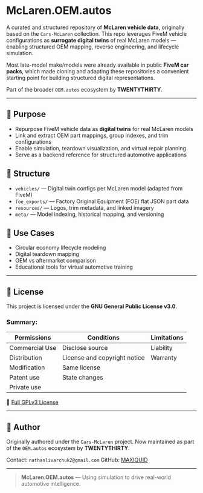 # McLaren.OEM.autos

A curated and structured repository of **McLaren vehicle data**, originally based on the `Cars-McLaren` collection.
This repo leverages FiveM vehicle configurations as **surrogate digital twins** of real McLaren models — enabling structured OEM mapping, reverse engineering, and lifecycle simulation.

Most late-model make/models were already available in public **FiveM car packs**, which made cloning and adapting these repositories a convenient starting point for building structured digital representations.

Part of the broader `OEM.autos` ecosystem by **TWENTYTHIRTY**.

---

## 🎯 Purpose

* Repurpose FiveM vehicle data as **digital twins** for real McLaren models
* Link and extract OEM part mappings, group indexes, and trim configurations
* Enable simulation, teardown visualization, and virtual repair planning
* Serve as a backend reference for structured automotive applications

## 📁 Structure

* `vehicles/` — Digital twin configs per McLaren model (adapted from FiveM)
* `foe_exports/` — Factory Original Equipment (FOE) flat JSON part data
* `resources/` — Logos, trim metadata, and linked imagery
* `meta/` — Model indexing, historical mapping, and versioning

## 🔧 Use Cases

* Circular economy lifecycle modeling
* Digital teardown mapping
* OEM vs aftermarket comparison
* Educational tools for virtual automotive training

---

## 📜 License

This project is licensed under the **GNU General Public License v3.0**.

### Summary:

| Permissions    | Conditions                   | Limitations |
| -------------- | ---------------------------- | ----------- |
| Commercial Use | Disclose source              | Liability   |
| Distribution   | License and copyright notice | Warranty    |
| Modification   | Same license                 |             |
| Patent use     | State changes                |             |
| Private use    |                              |             |

🔗 [Full GPLv3 License](https://choosealicense.com/licenses/gpl-3.0/)

---

## 👤 Author

Originally authored under the `Cars-McLaren` project. Now maintained as part of the `OEM.autos` ecosystem by **TWENTYTHIRTY**.

Contact: `nathanlivarchuk2@gmail.com`
GitHub: [MAXIQUID](https://github.com/MAXIQUID)

---

> **McLaren.OEM.autos** — Using simulation to drive real-world automotive intelligence.
